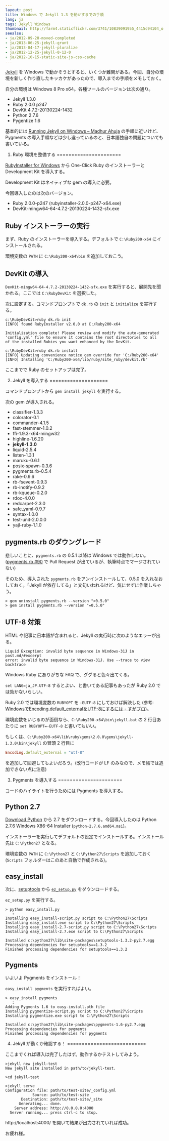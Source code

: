 ```yaml
---
layout: post
title: Windows で Jekyll 1.3 を動かすまでの手順
lang: ja
tags: Jekyll Windows
thumbnail: http://farm4.staticflickr.com/3741/10839091955_4415c94104_o.png
seealso:
- ja/2012-09-20-moved-completed
- ja/2013-06-25-jekyll-grunt
- ja/2013-04-17-jekyll-pluralize
- ja/2012-12-25-jekyll-0-12-0
- ja/2012-10-15-static-site-js-css-cache
---
```

[Jekyll] を Windows で動かそうとすると、いくつか難関がある。今回、自分の環境を新しく作り直したキッカケがあったので、導入までの手順をメモしておく。

自分の環境は Windows 8 Pro x64。各種ツールのバージョンは次の通り。

  * Jekyll 1.3.0
  * Ruby 2.0.0 p247
  * DevKit 4.7.2-20130224-1432
  * Python 2.7.6
  * Pygentize 1.6

基本的には [Running Jekyll on Windows &#8211; Madhur Ahuja](http://www.madhur.co.in/blog/2011/09/01/runningjekyllwindows.html) の手順に近いけど、Pygments の導入手順などは少し違っているのと、日本語独自の問題についても書いている。


1. Ruby 環境を整備する
======================

[RubyInstaller for Windows](http://rubyinstaller.org/downloads/) から One-Click Ruby のインストーラーと Development Kit を導入する。

Development Kit はネイティブな gem の導入に必要。

今回導入したのは次のバージョン。

  * Ruby 2.0.0-p247 (rubyinstaller-2.0.0-p247-x64.exe)
  * DevKit-mingw64-64-4.7.2-20130224-1432-sfx.exe

Ruby インストーラーの実行
-------------------------

まず、Ruby のインストーラーを導入する。デフォルトで `C:\Ruby200-x64` にインストールされる。

環境変数の `PATH` に `C:\Ruby200-x64\bin` を追加しておこう。


DevKit の導入
-------------

`DevKit-mingw64-64-4.7.2-20130224-1432-sfx.exe` を実行すると、展開先を聞かれる。ここでは `C:\RubyDevKit` を選択した。

次に設定する。コマンドプロンプトで `dk.rb` の `init` と `initialize` を実行する。

```
c:\RubyDevKit>ruby dk.rb init
[INFO] found RubyInstaller v2.0.0 at C:/Ruby200-x64

Initialization complete! Please review and modify the auto-generated
'config.yml' file to ensure it contains the root directories to all
of the installed Rubies you want enhanced by the DevKit.

c:\RubyDevKit>ruby dk.rb install
[INFO] Updating convenience notice gem override for 'C:/Ruby200-x64'
[INFO] Installing 'C:/Ruby200-x64/lib/ruby/site_ruby/devkit.rb'
```

ここまでで Ruby のセットアップは完了。


2. Jekyll を導入する
====================

コマンドプロンプトから `gem install jekyll` を実行する。

次の gem が導入される。

  * classifier-1.3.3
  * colorator-0.1
  * commander-4.1.5
  * fast-stemmer-1.0.2
  * ffi-1.9.3-x64-mingw32
  * highline-1.6.20
  * **jekyll-1.3.0**
  * liquid-2.5.4
  * listen-1.3.1
  * maruku-0.6.1
  * posix-spawn-0.3.6
  * pygments.rb-0.5.4
  * rake-0.9.6
  * rb-fsevent-0.9.3
  * rb-inotify-0.9.2
  * rb-kqueue-0.2.0
  * rdoc-4.0.0
  * redcarpet-2.3.0
  * safe_yaml-0.9.7
  * syntax-1.0.0
  * test-unit-2.0.0.0
  * yajl-ruby-1.1.0


pygments.rb のダウングレード
----------------------------

悲しいことに、`pygments.rb` の 0.5.1 以降は Windows では動作しない。([pygments.rb #90](https://github.com/tmm1/pygments.rb/pull/90) で Pull Request が出ているが、執筆時点でマージされていない)

そのため、導入された `pygments.rb` をアンインストールして、0.5.0 を入れなおしておく。「Jekyll が依存してる」と文句いわれるけど、気にせずに作業しちゃう。

```
> gem uninstall pygments.rb --version ">0.5.0"
> gem install pygments.rb --version "=0.5.0"
```

UTF-8 対策
----------

HTML や記事に日本語が含まれると、Jekyll の実行時に次のようなエラーが出る。

```
Liquid Exception: invalid byte sequence in Windows-31J in post.md/#excerpt
error: invalid byte sequence in Windows-31J. Use --trace to view backtrace
```

Windows Ruby にありがちな FAQ で、ググると色々出てくる。

`set LANG=ja_JP.UTF-8` するとよい、と書いてある記事もあったが Ruby 2.0 では効かないらしい。

Ruby 2.0 では環境変数の `RUBYOPT` を `-EUTF-8` にしておけば解決した (参考: [WindowsでEncoding.default_externalをUTF-8にするには - すがブロ](http://sugamasao.hatenablog.com/entry/2013/08/24/224521))。

環境変数をいじるのが面倒なら、`C:\Ruby200-x64\bin\jekyll.bat` の 2 行目あたりに `set RUBYOPT=-EUTF-8` と書いてもいい。

もしくは、`C:\Ruby200-x64\lib\ruby\gems\2.0.0\gems\jekyll-1.3.0\bin\jekyll` の冒頭 2 行目に

```ruby
Encoding.default_external = "utf-8"
```

を追加して回避してもよいだろう。(改行コードが LF のみなので、メモ帳では追加できない点に注意)


3. Pygments を導入する
======================

コードのハイライトを行うためには Pygments を導入する。

Python 2.7
----------

[Download Python](http://www.python.org/download/) から 2.7 をダウンロードする。今回導入したのは Python 2.7.6 Windows X86-64 Installer (`python-2.7.6.amd64.msi`)。

インストーラーを実行してデフォルトの設定でインストールする。インストール先は `C:\Python27` となる。

環境変数の `PATH` に `C:\Python27` と `C:\Python27\Scripts` を追加しておく (`Scripts` フォルダーはこのあと自動で作成される)。


easy_install
------------

次に、[setuptools](https://pypi.python.org/pypi/setuptools#windows) から [`ez_setup.py`](https://bitbucket.org/pypa/setuptools/raw/bootstrap/ez_setup.py) をダウンロードする。

`ez_setup.py` を実行する。

```
> python easy_install.py
   :
Installing easy_install-script.py script to C:\Python27\Scripts
Installing easy_install.exe script to C:\Python27\Scripts
Installing easy_install-2.7-script.py script to C:\Python27\Scripts
Installing easy_install-2.7.exe script to C:\Python27\Scripts

Installed c:\python27\lib\site-packages\setuptools-1.3.2-py2.7.egg
Processing dependencies for setuptools==1.3.2
Finished processing dependencies for setuptools==1.3.2
```

Pygments
--------

いよいよ Pygments をインストール！

`easy_install pygments` を実行すればよい。

```
> easy_install pygments
   :
Adding Pygments 1.6 to easy-install.pth file
Installing pygmentize-script.py script to C:\Python27\Scripts
Installing pygmentize.exe script to C:\Python27\Scripts

Installed c:\python27\lib\site-packages\pygments-1.6-py2.7.egg
Processing dependencies for pygments
Finished processing dependencies for pygments
```


4. Jekyll が動くか確認する！
===========================

ここまでくれば導入は完了したはず。動作するかテストしてみよう。

```
>jekyll new jekyll-test
New jekyll site installed in path/to/jekyll-test.

>cd jekyll-test

>jekyll serve
Configuration file: path/to/test-site/_config.yml
            Source: path/to/test-site
       Destination: path/to/test-site/_site
      Generating... done.
    Server address: http://0.0.0.0:4000
  Server running... press ctrl-c to stop.
```

http://localhost:4000/ を開いて結果が出力されていれば成功。

お疲れ様。


[Jekyll]: http://jekyllrb.com/
